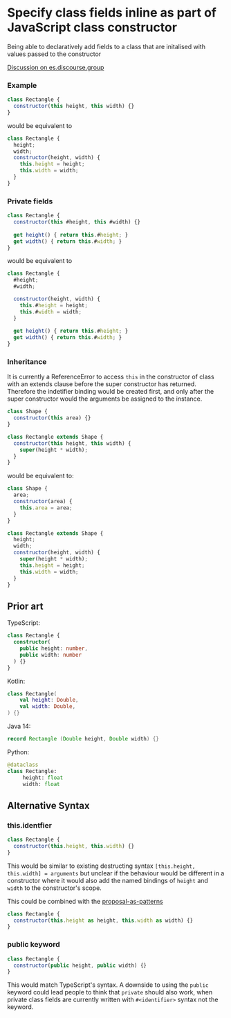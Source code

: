 # Specify class fields inline as part of JavaScript class constructor

Being able to declaratively add fields to a class that are initalised with values passed to the constructor

[Discussion on es.discourse.group](https://es.discourse.group/t/class-property-parameters/543)

### Example

```js
class Rectangle {
  constructor(this height, this width) {}
}
```

would be equivalent to

```js
class Rectangle {
  height;
  width;
  constructor(height, width) {    
    this.height = height;
    this.width = width;
  }
}
```

### Private fields

```js
class Rectangle {
  constructor(this #height, this #width) {}
  
  get height() { return this.#height; }
  get width() { return this.#width; }
}
```

would be equivalent to

```js
class Rectangle {
  #height;
  #width;

  constructor(height, width) {
    this.#height = height;
    this.#width = width;
  }
  
  get height() { return this.#height; }
  get width() { return this.#width; }
}
```

### Inheritance

It is currently a ReferenceError to access `this` in the constructor of class with an extends clause before the super constructor has returned.
Therefore the indetifier binding would be created first, and only after the super constructor would the arguments be assigned to the instance.

```js
class Shape {
  constructor(this area) {}
}

class Rectangle extends Shape {
  constructor(this height, this width) {
    super(height * width);
  }
}
```

would be equivalent to:

```js
class Shape {
  area;
  constructor(area) {
    this.area = area;
  }
}

class Rectangle extends Shape {
  height;
  width;
  constructor(height, width) {
    super(height * width);
    this.height = height;
    this.width = width;
  }
}
```

## Prior art

TypeScript:

```ts
class Rectangle {
  constructor(
    public height: number,
    public width: number
  ) {}
}
```

Kotlin:

```kt
class Rectangle(
    val height: Double,
    val width: Double,
) {}
```

Java 14:

```java
record Rectangle (Double height, Double width) {}
```

Python:

```py
@dataclass
class Rectangle:
     height: float
     width: float
```

## Alternative Syntax

### this.identfier

```js
class Rectangle {
  constructor(this.height, this.width) {}
}
```

This would be similar to existing destructing syntax `[this.height, this.width] = arguments` but unclear if the behaviour would be different in a constructor where it would also add the named bindings of `height` and `width` to the constructor's scope.

This could be combined with the [proposal-as-patterns](https://github.com/zkat/proposal-as-patterns)

```js
class Rectangle {
  constructor(this.height as height, this.width as width) {}
}
```

### public keyword
  
```js
class Rectangle {
  constructor(public height, public width) {}
}
```

This would match TypeScript's syntax. A downside to using the `public` keyword could lead people to think that `private` should also work, when private class fields are currently written with `#<identifier>` syntax not the keyword.
